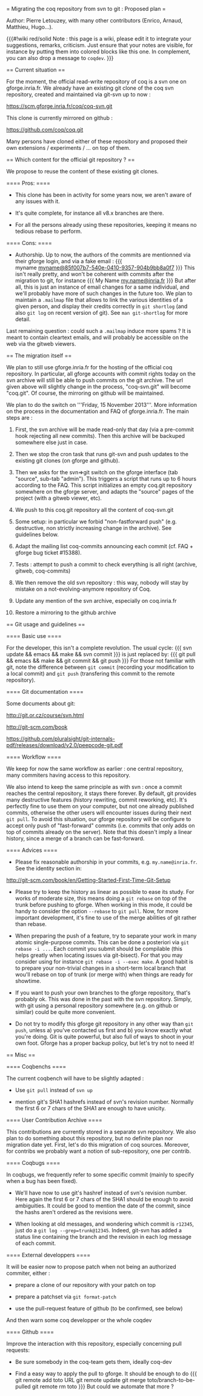 = Migrating the coq repository from svn to git : Proposed plan =

Author: Pierre Letouzey, with many other contributors (Enrico, Arnaud, Matthieu, Hugo...).

{{{#!wiki red/solid
Note : this page is a wiki, please edit it to integrate your suggestions, remarks, criticism.
Just ensure that your notes are visible, for instance by putting them into colored blocks
like this one. In complement, you can also drop a message to `coqdev`.
}}}

== Current situation ==

For the moment, the official read-write repository of coq is a svn one on gforge.inria.fr.
We already have an existing git clone of the coq svn
repository, created and maintained via git-svn up to now :

 https://scm.gforge.inria.fr/coq/coq-svn.git

This clone is currently mirrored on github :

 https://github.com/coq/coq.git

Many persons have cloned either of these repository and proposed
their own extensions / experiments / ... on top of them.


== Which content for the official git repository ? ==

We propose to reuse the content of these existing git clones.

==== Pros: ====

 * This clone has been in activity for some years now, we aren't aware of any issues with it.

 * It's quite complete, for instance all v8.x branches are there. 

 * For all the persons already using these repositories, keeping it means no tedious rebase to perform.

==== Cons: ====

 * Authorship. Up to now, the authors of the commits are mentionned via their gforge login, and via a fake email :
 {{{   
   myname <myname@85f007b7-540e-0410-9357-904b9bb8a0f7>
 }}}
 This isn't really pretty, and won't be coherent with commits after the migration to git, for instance 
 {{{
   My Name <my.name@inria.fr>
 }}}
 But after all, this is just an instance of email changes for a same individual, and we'll probably have more of such changes in the future too. We plan to maintain a `.mailmap` file that allows to link the various identities of a given person, and display their credits correctly in `git shortlog` (and also `git log` on recent version of git). See `man git-shortlog` for more detail.

 Last remaining question : could such a `.mailmap` induce more spams ? It is meant to contain cleartext emails, and will probably be accessible on the web via the gitweb viewers.


== The migration itself ==

We plan to still use gforge.inria.fr for the hosting of the official
coq repository. In particular, all gforge accounts with commit rights
today on the svn archive will still be able to push commits on the git
archive. The url given above will slightly change in the process,
"coq-svn.git" will become "coq.git". Of course, the mirroring
on github will be maintained.

We plan to do the switch on '''Friday, 15 November 2013'''.
More information on the process in the documentation and FAQ of
gforge.inria.fr. The main steps are :

 1. First, the svn archive will be made read-only that day (via a pre-commit
 hook rejecting all new commits). Then this archive will be backuped
 somewhere else just in case.

 2. Then we stop the cron task that runs git-svn and push updates
 to the existing git clones (on gforge and github).

 3. Then we asks for the svn=>git switch on the gforge interface
 (tab "source", sub-tab "admin"). This triggers a script that
 runs up to 6 hours according to the FAQ. This script initializes
 an empty coq.git repository somewhere on the gforge server, and
 adapts the "source" pages of the project (with a gitweb viewer,
 etc).

 3. We push to this coq.git repository all the content of coq-svn.git

 4. Some setup: in particular we forbid "non-fastforward push"
 (e.g. destructive, non strictly increasing change in the archive).
 See guidelines below.

 5. Adapt the mailing list coq-commits announcing each commit
 (cf. FAQ + gforge bug ticket #15388).

 6. Tests : attempt to push a commit to check everything is all right
 (archive, gitweb, coq-commits)

 7. We then remove the old svn repository : this way, nobody will stay by mistake
 on a not-evolving-anymore repository of Coq.

 8. Update any mention of the svn archive, especially on coq.inria.fr

 9. Restore a mirroring to the github archive


== Git usage and guidelines ==

==== Basic use ====

For the developer, this isn't a complete revolution. The usual cycle:
{{{
svn update && emacs && make && svn commit
}}}
is just replaced by:
{{{
git pull && emacs && make && git commit && git push
}}}
For those not familiar with git, note the difference between `git commit`
(recording your modification to a local commit) and `git push`
(transfering this commit to the remote repository).

==== Git documentation ====

Some documents about git:

 http://git.or.cz/course/svn.html

 http://git-scm.com/book

 https://github.com/pluralsight/git-internals-pdf/releases/download/v2.0/peepcode-git.pdf

==== Workflow ====

We keep for now the same workflow as earlier : one central
repository, many commiters having access to this repository.

We also intend to keep the same principle as with svn : once a commit
reaches the central repository, it stays there forever. By default,
git provides many destructive features (history rewriting, commit
reworking, etc). It's perfectly fine to use them on your computer,
but not one already published commits, otherwise the other users
will encounter issues during their next `git pull`. To avoid this
situation, our gforge repository will be configure to accept only
push of "fast-forward" commits (i.e. commits that only adds on top
of commits already on the server). Note that this doesn't imply
a linear history, since a merge of a branch can be fast-forward.

==== Advices ====

 * Please fix reasonable authorship in your commits, e.g. `my.name@inria.fr`. See the identity section in:

 http://git-scm.com/book/en/Getting-Started-First-Time-Git-Setup

 * Please try to keep the history as linear as possible to ease its study. For works of moderate size, this means doing a `git rebase` on top of the trunk before pushing to gforge. When working in this mode, it could be handy to consider the option `--rebase` to `git pull`. Now, for more important development, it's fine to use of the merge abilities of git rather than rebase.

 * When preparing the push of a feature, try to separate your work in many atomic single-purpose commits. This can be done a posteriori via `git rebase -i ...`. Each commit you submit should be compilable (this helps greatly when locating issues via git-bisect). For that you may consider using for instance `git rebase -i --exec make`. A good habit is to prepare your non-trivial changes in a short-term local branch that wou'll rebase on top of trunk (or merge with) when things are ready for showtime.

 * If you want to push your own branches to the gforge repository, that's probably ok. This was done in the past with the svn repository. Simply, with git using a personal repository somewhere (e.g. on github or similar) could be quite more convenient.

 * Do not try to modify this gforge git repository in any other way than `git push`, unless a) you've contacted us first and b) you know exactly what you're doing. Git is quite powerful, but also full of ways to shoot
in your own foot. Gforge has a proper backup policy, but let's try not to need it!

== Misc ==

==== Coqbenchs ====

The current coqbench will have to be slightly adapted :

 * Use `git pull` instead of `svn up`

 * mention git's SHA1 hashrefs instead of svn's revision number. Normally the first 6 or 7 chars of the SHA1 are enough to have unicity.

==== User Contribution Archive ====

This contributions are currently stored in a separate svn repository. We also plan to do something about this repository, but no definite plan nor migration date yet. First, let's do this migration of coq sources. Moreover, for contribs we probably want a notion of sub-repository, one per contrib.

==== Coqbugs ====

In coqbugs, we frequently refer to some specific commit (mainly to
specify when a bug has been fixed).

 * We'll have now to use git's hashref instead of svn's revision number. Here again the first 6 or 7 chars of the SHA1 should be enough to avoid ambiguities. It could be good to mention the date of the commit, since the hashs aren't ordered as the revisions were.

 * When looking at old messages, and wondering which commit is `r12345`, just do a `git log --grep=trunk@12345`. Indeed, git-svn has added a status line containing the branch and the revision in each log message of each commit.


==== External developpers ====

It will be easier now to propose patch when not being an authorized
commiter, either :

 * prepare a clone of our repository with your patch on top
 
 * prepare a patchset via `git format-patch`

 * use the pull-request feature of github (to be confirmed, see below)

And then warn some coq developper or the whole coqdev

==== Github ====

Improve the interaction with this repository, especially concerning
pull requests:

 * Be sure somebody in the coq-team gets them, ideally coq-dev

 * Find a easy way to apply the pull to gforge. It should be enough to do
 {{{
 git remote add toto URL
 git remote update
 git merge toto/branch-to-be-pulled
 git remote rm toto
 }}}
 But could we automate that more ?

